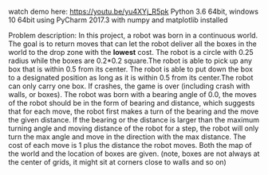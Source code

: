 watch demo here:
https://youtu.be/yu4XYj_R5pk
Python 3.6 64bit, windows 10 64bit using PyCharm 2017.3 with numpy and matplotlib installed

Problem description:
In this project, a robot was born in a continuous world. The goal is to return moves that can let the robot deliver all the boxes in the world to the drop zone with the <strong>lowest</strong> cost. The robot is a circle with 0.25 radius while the boxes are 0.2*0.2 square.The robot is able to pick up any box that is within 0.5 from its center. The robot is able to put down the box to a designated position as long as it is within 0.5 from its center.The robot can only carry one box. If crashes, the game is over (including crash with walls, or boxes). The robot was born with a bearing angle of 0.0, the moves of the robot should be in the form of bearing and distance, which suggests that for each move, the robot first makes a turn of the bearing and the move the given distance. If the bearing or the distance is larger than the maximum turning angle and moving distance of the robot for a step, the robot will only turn the max angle and move in the direction with the max distance. The cost of each move is 1 plus the distance the robot moves. Both the map of the world and the location of boxes are given. (note, boxes are not always at the center of grids, it might sit at corners close to walls and so on)